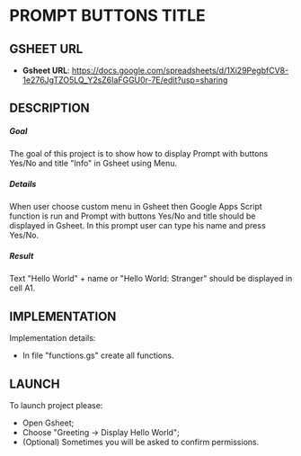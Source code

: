 PROMPT BUTTONS TITLE
=====================


GSHEET URL
----------

* **Gsheet URL**: https://docs.google.com/spreadsheets/d/1Xi29PegbfCV8-1e276JgTZO5LQ_Y2sZ6IaFGGU0r-7E/edit?usp=sharing


DESCRIPTION
-----------

##### Goal
The goal of this project is to show how to display Prompt with buttons Yes/No and title "Info" in Gsheet using Menu. 

##### Details
When user choose custom menu in Gsheet then Google Apps Script function is run and Prompt with buttons Yes/No and title should be displayed in Gsheet.
In this prompt user can type his name and press Yes/No.

##### Result 
Text "Hello World" + name or "Hello World: Stranger" should be displayed in cell A1.


IMPLEMENTATION
-----------

Implementation details:
* In file "functions.gs" create all functions.
  

LAUNCH
------

To launch project please:
* Open Gsheet;
* Choose "Greeting -> Display Hello World";
* (Optional) Sometimes you will be asked to confirm permissions.